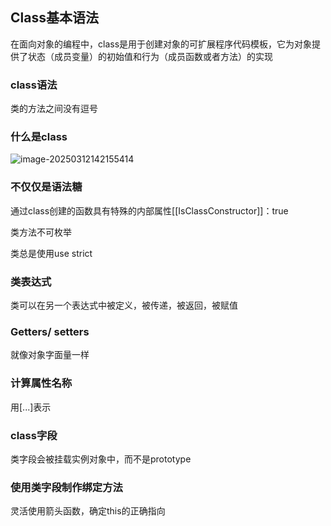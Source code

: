 ## Class基本语法

在面向对象的编程中，class是用于创建对象的可扩展程序代码模板，它为对象提供了状态（成员变量）的初始值和行为（成员函数或者方法）的实现

### class语法

类的方法之间没有逗号

### 什么是class

![image-20250312142155414](https://raw.githubusercontent.com/JoeyXXia/MyPictureData/main/image-20250312142155414.png)

### 不仅仅是语法糖

通过class创建的函数具有特殊的内部属性[[IsClassConstructor]]：true

类方法不可枚举

类总是使用use strict

### 类表达式

类可以在另一个表达式中被定义，被传递，被返回，被赋值

### Getters/ setters

就像对象字面量一样

### 计算属性名称

用[...]表示

### class字段

类字段会被挂载实例对象中，而不是prototype

### 使用类字段制作绑定方法

灵活使用箭头函数，确定this的正确指向